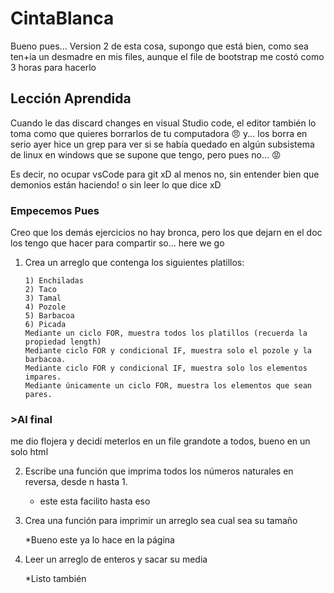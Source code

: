 # CintaBlanca

Bueno pues... Version 2 de esta cosa, supongo que está bien, como sea ten+ia un desmadre en mis files, aunque el file de bootstrap me costó como 3 horas para hacerlo 

## Lección Aprendida

Cuando le das discard changes en visual Studio code, el editor también lo toma como que quieres borrarlos de tu computadora :angry: y... los borra en serio
ayer hice un grep para ver si se había quedado en algún subsistema de linux en windows que se supone que tengo, pero pues no... :rage:

Es decir, no ocupar vsCode para git xD al menos no, sin entender bien que demonios están haciendo! o sin leer lo que dice xD

### Empecemos Pues

Creo que los demás ejercicios no hay bronca, pero los que dejarn en el doc los tengo que hacer para compartir so... here we go

1.  Crea un arreglo que contenga los siguientes platillos:

        1) Enchiladas
        2) Taco
        3) Tamal
        4) Pozole
        5) Barbacoa
        6) Picada
        Mediante un ciclo FOR, muestra todos los platillos (recuerda la propiedad length)
        Mediante ciclo FOR y condicional IF, muestra solo el pozole y la barbacoa.
        Mediante ciclo FOR y condicional IF, muestra solo los elementos impares.
        Mediante únicamente un ciclo FOR, muestra los elementos que sean pares.


### >Al final 

me dio flojera y decidí meterlos en un file grandote a todos, bueno en un solo html

2. Escribe una función que imprima todos los números naturales en reversa, desde n hasta 1.

    * este esta facilito hasta eso


3. Crea una función para imprimir un arreglo sea cual sea su tamaño
    
    *Bueno este ya lo hace en la página 

4. Leer un arreglo de enteros y sacar su media

    *Listo también


